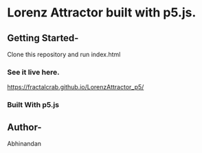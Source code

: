 # Lorenz Attractor built with p5.js.

## Getting Started-
Clone this repository and run index.html

### See it live here.
https://fractalcrab.github.io/LorenzAttractor_p5/

### Built With p5.js


## Author-
Abhinandan
